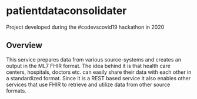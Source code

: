 # patientdataconsolidater
Project developed during the #codevscovid19 hackathon in 2020

## Overview
This service prepares data from various source-systems and creates an output in the ML7 FHIR format. 
The idea behind it is that health care centers, hospitals, doctors etc. can easily share their data with each other in a standardized format. 
Since it is a REST based service it also enables other services that use FHIR to retrieve and utilize data from other source formats.
